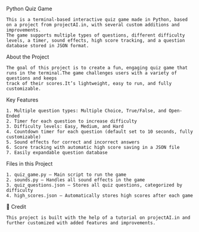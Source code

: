 Python Quiz Game

    This is a terminal-based interactive quiz game made in Python, based on a project from projectAI.in, with several custom additions and improvements. 
    The game supports multiple types of questions, different difficulty levels, a timer, sound effects, high score tracking, and a question database stored in JSON format.

About the Project

    The goal of this project is to create a fun, engaging quiz game that runs in the terminal.The game challenges users with a variety of questions and keeps 
    track of their scores.It’s lightweight, easy to run, and fully customizable.

Key Features

    1. Multiple question types: Multiple Choice, True/False, and Open-Ended
    2. Timer for each question to increase difficulty
    3. Difficulty levels: Easy, Medium, and Hard
    4. Countdown timer for each question (default set to 10 seconds, fully customizable)
    5. Sound effects for correct and incorrect answers
    6. Score tracking with automatic high score saving in a JSON file
    7. Easily expandable question database

Files in this Project

    1. quiz_game.py – Main script to run the game
    2. sounds.py – Handles all sound effects in the game
    3. quiz_questions.json – Stores all quiz questions, categorized by difficulty
    4. high_scores.json – Automatically stores high scores after each game

📌 Credit

    This project is built with the help of a tutorial on projectAI.in and further customized with added features and improvements.

